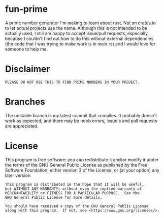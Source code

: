 # fun-prime
A prime number generator I'm making to learn about rust. Not on crates.io to let actual projects use the name.
Although this is not intended to be actually used, I still am happy to accept issue/pull requests, especially because I couldn't find out how to do this without external dependencies (the code that I was trying to make work is in main.rs) and I would love for someone to help me.
# Disclaimer
`PLEASE DO NOT USE THIS TO FIND PRIME NUMBERS IN YOUR PROJECT.`
# Branches
The unstable branch is my latest commit that compiles. It probably doesn't work as expected, and there may be noob errors, issue's and pull requests are appreciated.
# License
This program is free software: you can redistribute it and/or modify
    it under the terms of the GNU General Public License as published by
    the Free Software Foundation, either version 3 of the License, or
    (at your option) any later version.

    This program is distributed in the hope that it will be useful,
    but WITHOUT ANY WARRANTY; without even the implied warranty of
    MERCHANTABILITY or FITNESS FOR A PARTICULAR PURPOSE.  See the
    GNU General Public License for more details.

    You should have received a copy of the GNU General Public License
    along with this program.  If not, see <https://www.gnu.org/licenses/>.


